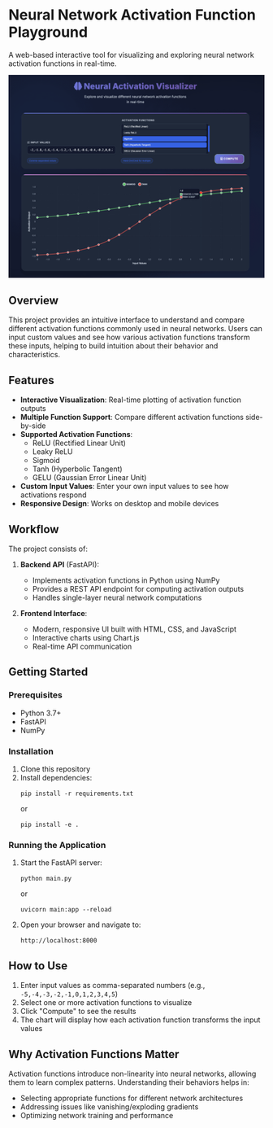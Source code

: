 # Neural Network Activation Function Playground

A web-based interactive tool for visualizing and exploring neural network activation functions in real-time.

![](utils/output.gif)

## Overview

This project provides an intuitive interface to understand and compare different activation functions commonly used in neural networks. Users can input custom values and see how various activation functions transform these inputs, helping to build intuition about their behavior and characteristics.

## Features

- **Interactive Visualization**: Real-time plotting of activation function outputs
- **Multiple Function Support**: Compare different activation functions side-by-side
- **Supported Activation Functions**:
  - ReLU (Rectified Linear Unit)
  - Leaky ReLU
  - Sigmoid
  - Tanh (Hyperbolic Tangent)
  - GELU (Gaussian Error Linear Unit)
- **Custom Input Values**: Enter your own input values to see how activations respond
- **Responsive Design**: Works on desktop and mobile devices

## Workflow

The project consists of:

1. **Backend API** (FastAPI):
   - Implements activation functions in Python using NumPy
   - Provides a REST API endpoint for computing activation outputs
   - Handles single-layer neural network computations

2. **Frontend Interface**:
   - Modern, responsive UI built with HTML, CSS, and JavaScript
   - Interactive charts using Chart.js
   - Real-time API communication

## Getting Started

### Prerequisites

- Python 3.7+
- FastAPI
- NumPy

### Installation

1. Clone this repository
2. Install dependencies:
   ```
   pip install -r requirements.txt
   ```
   or
   ```
   pip install -e .
   ```

### Running the Application

1. Start the FastAPI server:
   ```
   python main.py
   ```
   or
   ```
   uvicorn main:app --reload
   ```

2. Open your browser and navigate to:
   ```
   http://localhost:8000
   ```

## How to Use

1. Enter input values as comma-separated numbers (e.g., `-5,-4,-3,-2,-1,0,1,2,3,4,5`)
2. Select one or more activation functions to visualize
3. Click "Compute" to see the results
4. The chart will display how each activation function transforms the input values

## Why Activation Functions Matter

Activation functions introduce non-linearity into neural networks, allowing them to learn complex patterns. Understanding their behaviors helps in:

- Selecting appropriate functions for different network architectures
- Addressing issues like vanishing/exploding gradients
- Optimizing network training and performance
